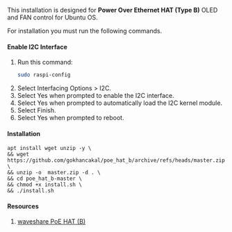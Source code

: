 
This installation is designed for **Power Over Ethernet HAT (Type B)** OLED and FAN control for Ubuntu OS.

For installation you must run the following commands.

#### Enable I2C Interface

1. Run this command:
   ```sh
   sudo raspi-config
   ```
2. Select Interfacing Options > I2C.
3. Select Yes when prompted to enable the I2C interface.
4. Select Yes when prompted to automatically load the I2C kernel module.
5. Select Finish.
6. Select Yes when prompted to reboot.

#### Installation

<!--sec data-title="List files and directories: OS X and Linux" data-id="OSX_Linux_ls" data-collapse=true ces-->
    apt install wget unzip -y \
    && wget https://github.com/gokhancakal/poe_hat_b/archive/refs/heads/master.zip \
    && unzip -o  master.zip -d . \
    && cd poe_hat_b-master \
    && chmod +x install.sh \
    && ./install.sh
<!--endsec-->

#### Resources

1.  [waveshare PoE HAT (B)](https://www.waveshare.com/wiki/PoE_HAT_(B))